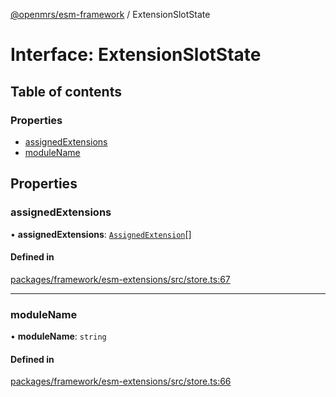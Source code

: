 [@openmrs/esm-framework](../API.md) / ExtensionSlotState

# Interface: ExtensionSlotState

## Table of contents

### Properties

- [assignedExtensions](ExtensionSlotState.md#assignedextensions)
- [moduleName](ExtensionSlotState.md#modulename)

## Properties

### assignedExtensions

• **assignedExtensions**: [`AssignedExtension`](AssignedExtension.md)[]

#### Defined in

[packages/framework/esm-extensions/src/store.ts:67](https://github.com/nanfuka/openmrs-esm-core/blob/master/packages/framework/esm-extensions/src/store.ts#L67)

___

### moduleName

• **moduleName**: `string`

#### Defined in

[packages/framework/esm-extensions/src/store.ts:66](https://github.com/nanfuka/openmrs-esm-core/blob/master/packages/framework/esm-extensions/src/store.ts#L66)
